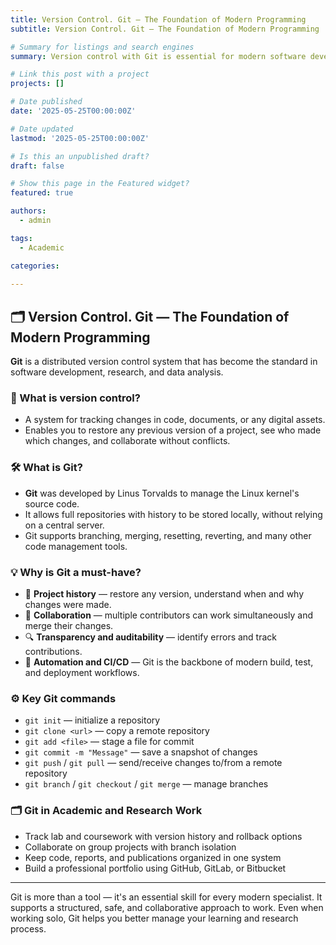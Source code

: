 ```yaml
---
title: Version Control. Git — The Foundation of Modern Programming
subtitle: Version Control. Git — The Foundation of Modern Programming

# Summary for listings and search engines
summary: Version control with Git is essential for modern software development, research, and data analysis.

# Link this post with a project
projects: []

# Date published
date: '2025-05-25T00:00:00Z'

# Date updated
lastmod: '2025-05-25T00:00:00Z'

# Is this an unpublished draft?
draft: false

# Show this page in the Featured widget?
featured: true

authors:
  - admin

tags:
  - Academic

categories:
  
---
```


## 🗂 Version Control. Git — The Foundation of Modern Programming  

**Git** is a distributed version control system that has become the standard in software development, research, and data analysis.

### 🔄 What is version control?
- A system for tracking changes in code, documents, or any digital assets.  
- Enables you to restore any previous version of a project, see who made which changes, and collaborate without conflicts.

### 🛠 What is Git?
- **Git** was developed by Linus Torvalds to manage the Linux kernel's source code.  
- It allows full repositories with history to be stored locally, without relying on a central server.  
- Git supports branching, merging, resetting, reverting, and many other code management tools.

### 💡 Why is Git a must-have?
- 🧠 **Project history** — restore any version, understand when and why changes were made.  
- 🤝 **Collaboration** — multiple contributors can work simultaneously and merge their changes.  
- 🔍 **Transparency and auditability** — identify errors and track contributions.  
- 🚀 **Automation and CI/CD** — Git is the backbone of modern build, test, and deployment workflows.

### ⚙️ Key Git commands
- `git init` — initialize a repository  
- `git clone <url>` — copy a remote repository  
- `git add <file>` — stage a file for commit  
- `git commit -m "Message"` — save a snapshot of changes  
- `git push` / `git pull` — send/receive changes to/from a remote repository  
- `git branch` / `git checkout` / `git merge` — manage branches

### 🗂 Git in Academic and Research Work
- Track lab and coursework with version history and rollback options  
- Collaborate on group projects with branch isolation  
- Keep code, reports, and publications organized in one system  
- Build a professional portfolio using GitHub, GitLab, or Bitbucket

---

Git is more than a tool — it's an essential skill for every modern specialist. It supports a structured, safe, and collaborative approach to work. Even when working solo, Git helps you better manage your learning and research process.

